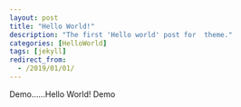 ```yaml
---
layout: post
title: "Hello World!"
description: "The first 'Hello world' post for  theme."
categories: [HelloWorld]
tags: [jekyll]
redirect_from:
  - /2019/01/01/
---
```

Demo......Hello World! Demo